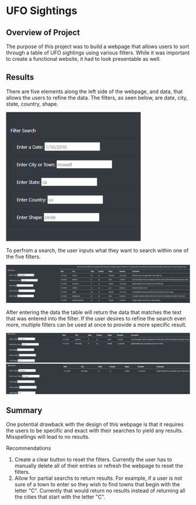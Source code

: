 # UFO Sightings
## Overview of Project
The purpose of this project was to build a webpage that allows users to sort through a table of UFO sightings using various filters. While it was important to create a functional website, it had to look presentable as well.

## Results
There are five elements along the left side of the webpage, and data, that allows the users to refine the data. The filters, as seen below, are date, city, state, country, shape.

![Image One](static/images/image_1.png)

To perfrom a search, the user inputs what they want to search within one of the five filters.

![Image Two](static/images/image_2.png)

After entering the data the table will return the data that matches the text that was entered into the filter.
If the user desires to refine the search even more, multiple filters can be used at once to provide a more specific result.

![Image Three](static/images/image_3.png)
![Image Four](static/images/image_4.png)

## Summary
One potential drawback with the design of this webpage is that it requires the users to be specific and exact with their searches to yield any results. Misspellings will lead to no results. 

Recommendations
1. Create a clear button to reset the filters. Currently the user has to manually delete all of their entries or refresh the webpage to reset the filters.
2. Allow for partial searchs to return results. For example, if a user is not sure of a town to enter so they wish to find towns that begin with the letter "C". Currently that would return no results instead of returning all the cities that start with the letter "C".
